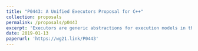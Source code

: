 ```yaml
---
title: "P0443: A Unified Executors Proposal for C++"
collection: proposals
permalink: /proposals/p0443
excerpt: 'Executors are generic abstractions for execution models in the presense of a restricted programming model.'
date: 2019-01-13
paperurl: 'https://wg21.link/P0443'
---
```

